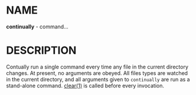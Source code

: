 # NAME
**continually** - command...

# DESCRIPTION
Contually run a single command every time any file in the current directory
changes. At present, no arguments are obeyed. All files types are watched in the
current directory, and all arguments given to `continually` are run as a
stand-alone command.  [clear(1)](http://linux.die.net/man/1/clear) is called
before every invocation.
